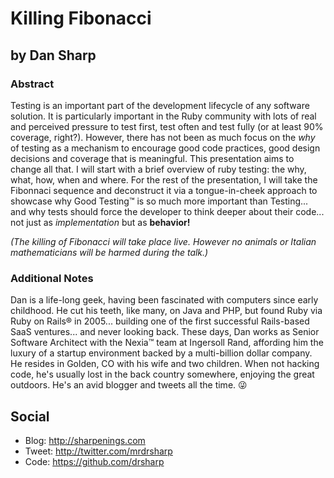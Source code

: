 # Killing Fibonacci #

## by Dan Sharp ##

### Abstract ###

Testing is an important part of the development lifecycle of any software solution. It is particularly important in the Ruby community with lots of real and perceived pressure to test first, test often and test fully (or at least 90% coverage, right?). However, there has not been as much focus on the _why_ of testing as a mechanism to encourage good code practices, good design decisions and coverage that is meaningful. This presentation aims to change all that. I will start with a brief overview of ruby testing: the why, what, how, when and where. For the rest of the presentation, I will take the Fibonnaci sequence and deconstruct it via a tongue-in-cheek approach to showcase why Good Testing&trade; is so much more important than Testing... and why tests should force the developer to think deeper about their code... not just as _implementation_ but as **behavior!**

*(The killing of Fibonacci will take place live. However no animals or Italian mathematicians will be harmed during the talk.)*

### Additional Notes ###

Dan is a life-long geek, having been fascinated with computers since early childhood. He cut his teeth, like many, on Java and PHP, but found Ruby via Ruby on Rails&reg; in 2005... building one of the first successful Rails-based SaaS ventures... and never looking back. These days, Dan works as Senior Software Architect with the Nexia&trade; team at Ingersoll Rand, affording him the luxury of a startup environment backed by a multi-billion dollar company. He resides in Golden, CO with his wife and two children. When not hacking code, he's usually lost in the back country somewhere, enjoying the great outdoors. He's an avid blogger and tweets all the time. :stuck_out_tongue_winking_eye:

## Social ##

* Blog: http://sharpenings.com
* Tweet: http://twitter.com/mrdrsharp
* Code: https://github.com/drsharp
